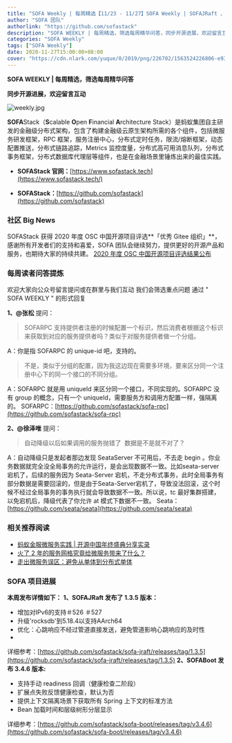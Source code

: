 ```yaml
---
title: "SOFA Weekly | 每周精选【11/23 - 11/27】SOFA Weekly | SOFAJRaft 、SOFABoot发布新版本，SOFAStack 获优秀 Gitee 组织奖"
author: "SOFA 团队"
authorlink: "https://github.com/sofastack"
description: "SOFA WEEKLY | 每周精选，筛选每周精华问答，同步开源进展，欢迎留言互动。"
categories: "SOFA Weekly"
tags: ["SOFA Weekly"]
date: 2020-11-27T15:00:00+08:00
cover: "https://cdn.nlark.com/yuque/0/2019/png/226702/1563524226806-e93607a3-1b77-4ca2-8c3c-0384ab966154.png"
---
```


**SOFA WEEKLY | 每周精选，筛选每周精华问答**

**同步开源进展，欢迎留言互动**

![weekly.jpg](https://cdn.nlark.com/yuque/0/2019/jpeg/226702/1562925824761-fc720f21-9622-437b-a783-0b0729eda119.jpeg)

**SOFA**Stack（**S**calable **O**pen **F**inancial **A**rchitecture Stack）是蚂蚁集团自主研发的金融级分布式架构，包含了构建金融级云原生架构所需的各个组件，包括微服务研发框架，RPC 框架，服务注册中心，分布式定时任务，限流/熔断框架，动态配置推送，分布式链路追踪，Metrics 监控度量，分布式高可用消息队列，分布式事务框架，分布式数据库代理层等组件，也是在金融场景里锤炼出来的最佳实践。

- **SOFAStack 官网：**[https://www.sofastack.tech](https://www.sofastack.tech/)

- **SOFAStack：**[https://github.com/sofastack](https://github.com/sofastack)

### 社区 Big News 

SOFAStack 获得 2020 年度 OSC 中国开源项目评选**「优秀 Gitee 组织」**，感谢所有开发者们的支持和喜爱，SOFA 团队会继续努力，提供更好的开源产品和服务，也期待大家的持续共建。
[2020 年度 OSC 中国开源项目评选结果公布](https://www.oschina.net/question/2918182_2320117)
### 
### 每周读者问答提炼

欢迎大家向公众号留言提问或在群里与我们互动
我们会筛选重点问题
通过 " SOFA WEEKLY " 的形式回复

**1、@张松** 提问：
> SOFARPC 支持提供者注册的时候配置一个标识，然后消费者根据这个标识来获取到对应的服务提供者吗？类似于对服务提供者做一个分组。

A：你是指 SOFARPC 的 unique-id 吧，支持的。
> 不是，类似于分组的配置，因为我这边现在需要多环境，要来区分同一个注册中心下的同一个接口的不同分组。

A：SOFARPC 就是用 uniqueId 来区分同一个接口，不同实现的。SOFARPC 没有 group 的概念，只有一个 uniqueId，需要服务方和调用方配置一样，强隔离的。
SOFARPC：[https://github.com/sofastack/sofa-rpc](https://github.com/sofastack/sofa-rpc)

**2、@徐泽唯** 提问：
> 自动降级以后如果调用的服务抛错了  数据是不是就不对了？

A：自动降级只是发起者那边发现 SeataServer 不可用后，不去走 begin 。你业务数据就完全没全局事务的允许运行，是会出现数据不一致。比如seata-server宕机了，后续的服务因为 Seata-Server 宕机，不走分布式事务，此时全局事务有部分数据是需要回滚的，但是由于Seata-Server宕机了，导致没法回滚，这个时候不经过全局事务的事务执行就会导致数据不一致。所以说，tc 最好集群搭建，以免宕机后，降级代表了你允许 at 模式下数据不一致。
Seata：[https://github.com/seata/seata](https://github.com/seata/seata)

### 相关推荐阅读

- [蚂蚁金服微服务实践 | 开源中国年终盛典分享实录](https://www.sofastack.tech/blog/sofastack-oschina-2018/)
- [火了 2 年的服务网格究竟给微服务带来了什么？](http://mp.weixin.qq.com/s?__biz=MzUzMzU5Mjc1Nw==&mid=2247486575&idx=1&sn=ad672eddce2ce3f745157cdee56c8a70&chksm=faa0e3b5cdd76aa390f623afb03c9fddd0c489618708089383ccbdd5c95b2fa96012c1a588d1&scene=21)
- [走出微服务误区：避免从单体到分布式单体](http://mp.weixin.qq.com/s?__biz=MzUzMzU5Mjc1Nw==&mid=2247486495&idx=1&sn=73daf2aeb85b61e5d715a7e9f979dc3b&chksm=faa0e3c5cdd76ad3f93cf744e7ca156dbeef0347cde7f215415273782ba29526fb8c589bfeeb&scene=21)

### SOFA 项目进展

**本周发布详情如下：**
**1、SOFAJRaft 发布了 1.3.5 版本：**
- 增加对IPv6的支持＃526 ＃527
- 升级'rocksdb'到5.18.4以支持AArch64
- 优化：心跳响应不经过管道直接发送，避免管道影响心跳响应的及时性
- 
详细参考：[https://github.com/sofastack/sofa-jraft/releases/tag/1.3.5](https://github.com/sofastack/sofa-jraft/releases/tag/1.3.5)
**2、SOFABoot 发布 3.4.6 版本:**
- 支持手动 readiness 回调（健康检查二阶段）
- 扩展点失败反馈健康检查，默认为否
- 提供上下文隔离场景下获取所有 Spring 上下文的标准方法
- Bean 加载时间和层级树形分层显示

详细参考：[https://github.com/sofastack/sofa-boot/releases/tag/v3.4.6](https://github.com/sofastack/sofa-boot/releases/tag/v3.4.6)
